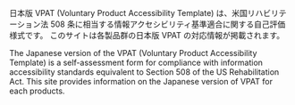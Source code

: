日本版 VPAT (Voluntary Product Accessibility Template) は、米国リハビリテーション法 508 条に相当する情報アクセシビリティ基準適合に関する自己評価様式です。
このサイトは各製品群の日本版 VPAT の対応情報が掲載されます。

The Japanese version of the VPAT (Voluntary Product Accessibility Template) is a self-assessment form for compliance with information accessibility standards equivalent to Section 508 of the US Rehabilitation Act. This site provides information on the Japanese version of VPAT for each products.
